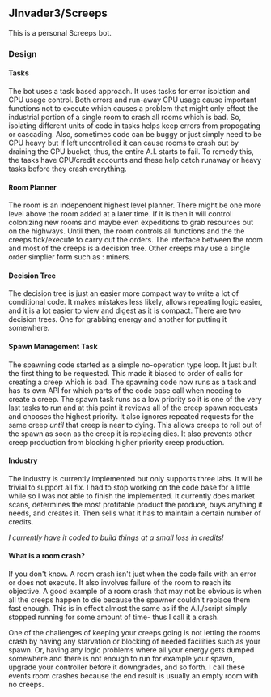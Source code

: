 ## JInvader3/Screeps

This is a personal Screeps bot.

### Design

#### Tasks

The bot uses a task based approach. It uses tasks for error isolation and CPU usage control. Both errors and run-away CPU usage cause important functions not to execute which causes a problem that might only effect the industrial portion of a single room to crash all rooms which is bad. So, isolating different units of code in tasks helps keep errors from propogating or cascading. Also, sometimes code can be buggy or just simply need to be CPU heavy but if left uncontrolled it can cause rooms to crash out by draining the CPU bucket, thus, the entire A.I. starts to fail. To remedy this, the tasks have CPU/credit accounts and these help catch runaway or heavy tasks before they crash everything.

#### Room Planner

The room is an independent highest level planner. There might be one more level above the room added at a later time. If it is then it will control colonizing new rooms and maybe even expeditions to grab resources out on the highways. Until then, the room controls all functions and the the creeps tick/execute to carry out the orders. The interface between the room and most of the creeps is a decision tree. Other creeps may use a single order simplier form such as : miners.

#### Decision Tree

The decision tree is just an easier more compact way to write a lot of conditional code. It makes mistakes less likely, allows repeating logic easier, and it is a lot easier to view and digest as it is compact. There are two decision trees. One for grabbing energy and another for putting it somewhere.

#### Spawn Management Task

The spawning code started as a simple no-operation type loop. It just built the first thing to be requested. This made it biased to order of calls for creating a creep which is bad. The spawning code now runs as a task and has its own API for which parts of the code base call when needing to create a creep. The spawn task runs as a low priority so it is one of the very last tasks to run and at this point it reviews all of the creep spawn requests and chooses the highest priority. It also ignores repeated requests for the same creep _until_ that creep is near to dying. This allows creeps to roll out of the spawn as soon as the creep it is replacing dies. It also prevents other creep production from blocking higher priority creep production.

#### Industry

The industry is currently implemented but only supports three labs. It will be trivial to support all fix. I had to stop working on the code base for a little while so I was not able to finish the implemented. It currently does market scans, determines the most profitable product the produce, buys anything it needs, and creates it. Then sells what it has to maintain a certain number of credits.

_I currently have it coded to build things at a small loss in credits!_

#### What is a room crash?

If you don't know. A room crash isn't just when the code fails with an error or does not execute. It also involves failure of the room to reach its objective. A good example of a room crash that may not be obvious is when all the creeps happen to die because the spawner couldn't replace them fast enough. This is in effect almost the same as if the A.I./script simply stopped running for some amount of time- thus I call it a crash.

One of the challenges of keeping your creeps going is not letting the rooms crash by having any starvation or blocking of needed facilities such as your spawn. Or, having any logic problems where all your energy gets dumped somewhere and there is not enough to run for example your spawn, upgrade your controller before it downgrades, and so forth. I call these events room crashes because the end result is usually an empty room with no creeps.
